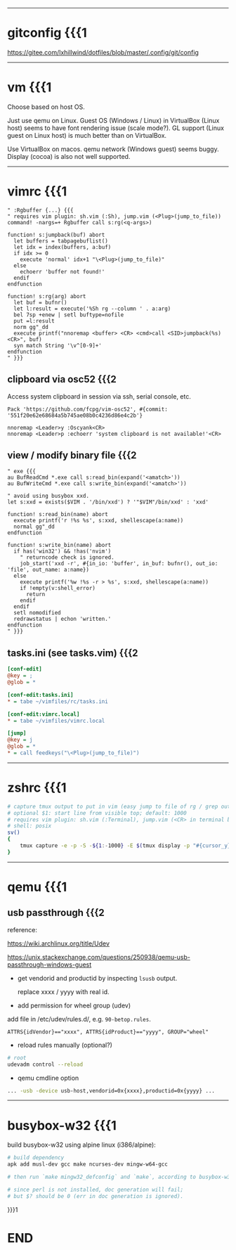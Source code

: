 ------------------------------------------------------------------------------

# gitconfig {{{1
<https://gitee.com/lxhillwind/dotfiles/blob/master/.config/git/config>

------------------------------------------------------------------------------

# vm {{{1
Choose based on host OS.

Just use qemu on Linux. Guest OS (Windows / Linux) in VirtualBox (Linux host)
seems to have font rendering issue (scale mode?). GL support (Linux guest on
Linux host) is much better than on VirtualBox.

Use VirtualBox on macos. qemu network (Windows guest) seems buggy. Display
(cocoa) is also not well supported.

------------------------------------------------------------------------------

# vimrc {{{1

```vim
" :Rgbuffer {...} {{{
" requires vim plugin: sh.vim (:Sh), jump.vim (<Plug>(jump_to_file))
command! -nargs=+ Rgbuffer call s:rg(<q-args>)

function! s:jumpback(buf) abort
  let buffers = tabpagebuflist()
  let idx = index(buffers, a:buf)
  if idx >= 0
    execute 'normal' idx+1 "\<Plug>(jump_to_file)"
  else
    echoerr 'buffer not found!'
  endif
endfunction

function! s:rg(arg) abort
  let buf = bufnr()
  let l:result = execute('%Sh rg --column ' . a:arg)
  bel 7sp +enew | setl buftype=nofile
  put =l:result
  norm gg"_dd
  execute printf("nnoremap <buffer> <CR> <cmd>call <SID>jumpback(%s)<CR>", buf)
  syn match String '\v^[0-9]+'
endfunction
" }}}
```

## clipboard via osc52 {{{2

Access system clipboard in session via ssh, serial console, etc.

```vim
Pack 'https://github.com/fcpg/vim-osc52', #{commit: '551f20e62e68684a5b745ae08b0c4236d86e4c2b'}

nnoremap <Leader>y :Oscyank<CR>
nnoremap <Leader>p :echoerr 'system clipboard is not available!'<CR>
```

## view / modify binary file {{{2

```vim
" exe {{{
au BufReadCmd *.exe call s:read_bin(expand('<amatch>'))
au BufWriteCmd *.exe call s:write_bin(expand('<amatch>'))

" avoid using busybox xxd.
let s:xxd = exists($VIM . '/bin/xxd') ? '"$VIM"/bin/xxd' : 'xxd'

function! s:read_bin(name) abort
  execute printf('r !%s %s', s:xxd, shellescape(a:name))
  normal gg"_dd
endfunction

function! s:write_bin(name) abort
  if has('win32') && !has('nvim')
    " returncode check is ignored.
    job_start('xxd -r', #{in_io: 'buffer', in_buf: bufnr(), out_io: 'file', out_name: a:name})
  else
    execute printf('%w !%s -r > %s', s:xxd, shellescape(a:name))
    if !empty(v:shell_error)
      return
    endif
  endif
  setl nomodified
  redrawstatus | echon 'written.'
endfunction
" }}}
```

## tasks.ini (see tasks.vim) {{{2
```ini
[conf-edit]
@key = ;
@glob = *

[conf-edit:tasks.ini]
* = tabe ~/vimfiles/rc/tasks.ini

[conf-edit:vimrc.local]
* = tabe ~/vimfiles/vimrc.local

[jump]
@key = j
@glob = *
* = call feedkeys("\<Plug>(jump_to_file)")
```

------------------------------------------------------------------------------

# zshrc {{{1

```sh
# capture tmux output to put in vim (easy jump to file of rg / grep output)
# optional $1: start line from visible top; default: 1000
# requires vim plugin: sh.vim (:Terminal), jump.vim (<CR> in terminal buffer)
# shell: posix
sv()
{
    tmux capture -e -p -S -${1:-1000} -E $(tmux display -p "#{cursor_y}") | vim - -c 'set buftype=nofile noswapfile | %Terminal cat'
}
```

------------------------------------------------------------------------------

# qemu {{{1

## usb passthrough {{{2

reference:

<https://wiki.archlinux.org/title/Udev>

<https://unix.stackexchange.com/questions/250938/qemu-usb-passthrough-windows-guest>

- get vendorid and productid by inspecting `lsusb` output.

    replace xxxx / yyyy with real id.

- add permission for wheel group (udev)

add file in /etc/udev/rules.d/, e.g. `90-betop.rules`.

```
ATTRS{idVendor}=="xxxx", ATTRS{idProduct}=="yyyy", GROUP="wheel"
```

- reload rules manually (optional?)

```sh
# root
udevadm control --reload
```

- qemu cmdline option

```sh
... -usb -device usb-host,vendorid=0x{xxxx},productid=0x{yyyy} ...
```

------------------------------------------------------------------------------

# busybox-w32 {{{1

build busybox-w32 using alpine linux (i386/alpine):

```sh
# build dependency
apk add musl-dev gcc make ncurses-dev mingw-w64-gcc

# then run `make mingw32_defconfig` and `make`, according to busybox-w32 README.md

# since perl is not installed, doc generation will fail;
# but $? should be 0 (err in doc generation is ignored).
```

}}}1

# END

<!-- vim: tw=78 fdm=marker -->
